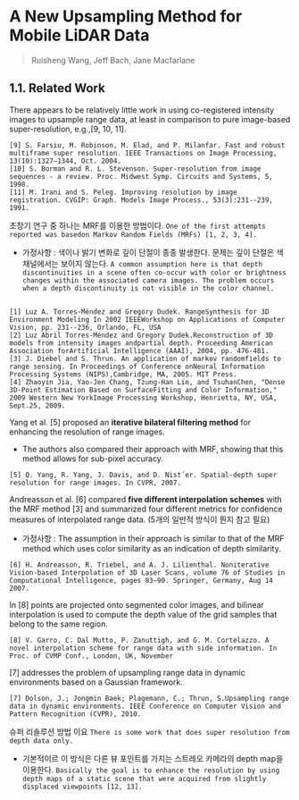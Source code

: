 # A New Upsampling Method for Mobile LiDAR Data

> Ruisheng Wang, Jeff Bach, Jane Macfarlane

## 1.1. Related Work

There appears to be relatively little work in using co-registered intensity images to upsample range data, at least in comparison to pure image-based super-resolution, e.g.,[9, 10, 11]. 

```
[9] S. Farsiu, M. Robinson, M. Elad, and P. Milanfar. Fast and robust multiframe super resolution. IEEE Transactions on Image Processing, 13(10):1327–1344, Oct. 2004.
[10] S. Borman and R. L. Stevenson. Super-resolution from image sequences - a review. Proc. Midwest Symp. Circuits and Systems, 5, 1998.
[11] M. Irani and S. Peleg. Improving resolution by image registration. CVGIP: Graph. Models Image Process., 53(3):231--239, 1991.
```

초창기 연구 중 하나는 MRF를 이용한 방법이다. `One of the first attempts reported was basedon Markov Random Fields (MRFs) [1, 2, 3, 4]. `

- 가정사항 : 색이나 밝기 변화로 깊이 단절이 종종 발생한다. 문제는 깊이 단절은 색 채널에서는 보이지 않는다. `A common assumption here is that depth discontinuities in a scene often co-occur with color or brightness changes within the associated camera images. The problem occurs when a depth discontinuity is not visible in the color channel.`


```

[1] Luz A. Torres-Méndez and Gregory Dudek. RangeSynthesis for 3D Environment Modeling In 2002 IEEEWorkshop on Applications of Computer Vision, pp. 231--236, Orlando, FL, USA
[2] Luz Abril Torres-Méndez and Gregory Dudek.Reconstruction of 3D models from intensity images andpartial depth. Proceeding American Association forArtificial Intelligence (AAAI), 2004, pp. 476-481.
[3] J. Diebel and S. Thrun. An application of markov randomfields to range sensing. In Proceedings of Conference onNeural Information Processing Systems (NIPS),Cambridge, MA, 2005. MIT Press.
[4] Zhaoyin Jia, Yao-Jen Chang, Tzung-Han Lin, and TsuhanChen, "Dense 3D-Point Estimation Based on SurfaceFitting and Color Information," 2009 Western New YorkImage Processing Workshop, Henrietta, NY, USA, Sept.25, 2009.

```


Yang et al. [5] proposed an **iterative bilateral filtering method** for enhancing the resolution of range images. 

- The authors also compared their approach with MRF, showing that this method allows for sub-pixel accuracy. 

```
[5] Q. Yang, R. Yang, J. Davis, and D. Nist´er. Spatial-depth super resolution for range images. In CVPR, 2007.
```

Andreasson et al. [6] compared **five different interpolation schemes** with the MRF method [3] and summarized four different metrics for confidence measures of interpolated range data. (5개의 일반적 방식이 뭔지 참고 필요)
- 가정사항 : The assumption in their approach is similar to that of the MRF method which uses color similarity as an indication of depth similarity. 

```
[6] H. Andreasson, R. Triebel, and A. J. Lilienthal. Noniterative Vision-based Interpolation of 3D Laser Scans, volume 76 of Studies in Computational Intelligence, pages 83–90. Springer, Germany, Aug 14 2007.
```

In [8] points are projected onto segmented color images, and bilinear interpolation is used to compute the depth value of the grid samples that belong to the same region. 

```
[8] V. Garro, C. Dal Mutto, P. Zanuttigh, and G. M. Cortelazzo. A novel interpolation scheme for range data with side information. In Proc. of CVMP Conf., London, UK, November
```

[7] addresses the problem of upsampling range data in dynamic environments based on a Gaussian framework.

```
[7] Dolson, J.; Jongmin Baek; Plagemann, C.; Thrun, S.Upsampling range data in dynamic environments. IEEE Conference on Computer Vision and Pattern Recognition (CVPR), 2010.
```


슈퍼 리솔루션 방법 이요 `There is some work that does super resolution from depth data only. `
- 기본적이르 이 방식은 다른 뷰 포인트를 가지는 스트레오 카메라의 depth map을 이용한다. `Basically the goal is to enhance the resolution by using depth maps of a static scene that were acquired from slightly displaced viewpoints [12, 13].`
